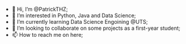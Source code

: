 - 👋 Hi, I’m @PatrickTHZ;
- 👀 I’m interested in Python, Java and Data Science;
- 🌱 I’m currently learning Data Science Engoining @UTS;
- 💞️ I’m looking to collaborate on some projects as a first-year student;
- 📫 How to reach me on here;

<!---
PatrickTHZ/PatrickTHZ is a ✨ special ✨ repository because its `README.md` (this file) appears on your GitHub profile.
You can click the Preview link to take a look at your changes.
--->
